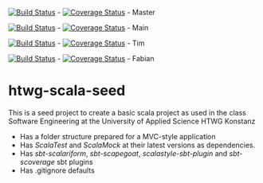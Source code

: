 [![Build Status](https://travis-ci.org/HuntedHunter/SE_Rep.svg?branch=master)](https://travis-ci.org/HuntedHunter/SE_Rep) - [![Coverage Status](https://coveralls.io/repos/github/HuntedHunter/SE_Rep/badge.svg?branch=master)](https://coveralls.io/github/HuntedHunter/SE_Rep?branch=master) - Master

[![Build Status](https://travis-ci.org/HuntedHunter/SE_Rep.svg?branch=se)](https://travis-ci.org/HuntedHunter/SE_Rep) - [![Coverage Status](https://coveralls.io/repos/github/HuntedHunter/SE_Rep/badge.svg?branch=se)](https://coveralls.io/github/HuntedHunter/SE_Rep?branch=se) - Main
  
[![Build Status](https://travis-ci.org/HuntedHunter/SE_Rep.svg?branch=se-Tim)](https://travis-ci.org/HuntedHunter/SE_Rep) - [![Coverage Status](https://coveralls.io/repos/github/HuntedHunter/SE_Rep/badge.svg?branch=se-Tim)](https://coveralls.io/github/HuntedHunter/SE_Rep?branch=se-Tim) - Tim
  
[![Build Status](https://travis-ci.org/HuntedHunter/SE_Rep.svg?branch=se-Fabi)](https://travis-ci.org/HuntedHunter/SE_Rep) -   [![Coverage Status](https://coveralls.io/repos/github/HuntedHunter/SE_Rep/badge.svg?branch=se-Fabi)](https://coveralls.io/github/HuntedHunter/SE_Rep?branch=se-Fabi) - Fabian
  
  
  
 htwg-scala-seed
 =========================
 
 This is a seed project to create a basic scala project as used in the
 class Software Engineering at the University of Applied Science HTWG Konstanz
 
 * Has a folder structure prepared for a MVC-style application
 * Has *ScalaTest* and *ScalaMock* at their latest versions as dependencies.
 * Has *sbt-scalariform*, *sbt-scapegoat*, *scalastyle-sbt-plugin* and *sbt-scoverage* sbt plugins
 * Has .gitignore defaults
